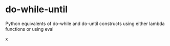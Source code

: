 # do-while-until

Python equivalents of do-while and do-until constructs
using either lambda functions
or using eval

x
